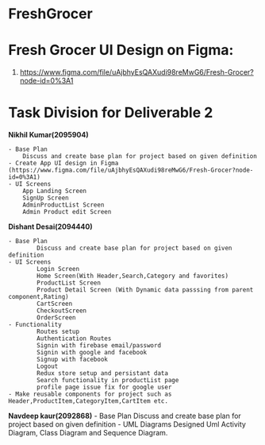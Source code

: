 # FreshGrocer

# Fresh Grocer UI Design on Figma:

1. https://www.figma.com/file/uAjbhyEsQAXudi98reMwG6/Fresh-Grocer?node-id=0%3A1

# Task Division for Deliverable 2

**Nikhil Kumar(2095904)**

    - Base Plan
        Discuss and create base plan for project based on given definition
    - Create App UI design in Figma (https://www.figma.com/file/uAjbhyEsQAXudi98reMwG6/Fresh-Grocer?node-id=0%3A1)
    - UI Screens
        App Landing Screen
        SignUp Screen
        AdminProductList Screen
        Admin Product edit Screen
        
**Dishant Desai(2094440)**

    - Base Plan
            Discuss and create base plan for project based on given definition
    - UI Screens
            Login Screen
            Home Screen(With Header,Search,Category and favorites)
            ProductList Screen 
            Product Detail Screen (With Dynamic data passsing from parent component,Rating)
            CartScreen
            CheckoutScreen
            OrderScreen
    - Functionality
            Routes setup
            Authentication Routes
            Signin with firebase email/password
            Signin with google and facebook
            Signup with facebook
            Logout
            Redux store setup and persistant data
            Search functionality in productList page
            profile page issue fix for google user
    - Make reusable components for project such as Header,ProductItem,CategoryItem,CartItem etc.
  

**Navdeep kaur(2092868)**
    - Base Plan
            Discuss and create base plan for project based on given definition
    - UML Diagrams
            Designed Uml Activity Diagram, Class Diagram and Sequence Diagram.


